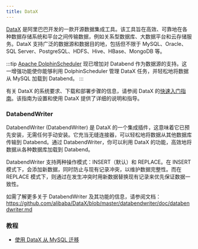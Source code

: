 ```yaml
---
title: DataX
---
```


[DataX](https://github.com/alibaba/DataX) 是阿里巴巴开发的一款开源数据集成工具。该工具旨在高效、可靠地在各种数据存储系统和平台之间传输数据，例如关系型数据库、大数据平台和云存储服务。DataX 支持广泛的数据源和数据目的地，包括但不限于 MySQL、Oracle、SQL Server、PostgreSQL、HDFS、Hive、HBase、MongoDB 等。

:::tip
[Apache DolphinScheduler](https://dolphinscheduler.apache.org/) 现已增加对 Databend 作为数据源的支持。这一增强功能使你能够利用 DolphinScheduler 管理 DataX 任务，并轻松地将数据从 MySQL 加载到 Databend。
:::

有关 DataX 的系统要求、下载和部署步骤的信息，请参阅 DataX 的[快速入门指南](https://github.com/alibaba/DataX/blob/master/userGuid.md)。该指南为设置和使用 DataX 提供了详细的说明和指导。

### DatabendWriter

DatabendWriter (DatabendWriter) 是 DataX 的一个集成插件，这意味着它已预先安装，无需任何手动安装。它充当无缝连接器，可以轻松地将数据从其他数据库传输到 Databend。通过 DatabendWriter，你可以利用 DataX 的功能，高效地将数据从各种数据库加载到 Databend。

DatabendWriter 支持两种操作模式：INSERT（默认）和 REPLACE。在 INSERT 模式下，会添加新数据，同时防止与现有记录冲突，以维护数据完整性。而在 REPLACE 模式下，则通过在发生冲突时用新数据替换现有记录来优先保证数据一致性。

如需了解更多关于 DatabendWriter 及其功能的信息，请参阅文档：https://github.com/alibaba/DataX/blob/master/databendwriter/doc/databendwriter.md

### 教程

- [使用 DataX 从 MySQL 迁移](/tutorials/migrate/migrating-from-mysql-with-datax)